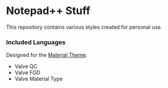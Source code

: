 # Notepad++ Stuff
This repository contains various styles created for personal use.

### Included Languages
Designed for the [Material Theme](https://github.com/Codextor/npp-material-theme).
- Valve QC
- Valve FGD
- Valve Material Type
